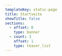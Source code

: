 ```yaml
---
templateKey: static-page
title: Startseite
showTitle: false
sections:
  - offset: 0
    type: banner
  - count: 3
    offset: 1
    type: teaser_list
---
```


